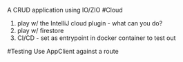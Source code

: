 A CRUD application using IO/ZIO
#Cloud
 1) play w/ the IntelliJ cloud plugin - what can you do?
 2) play w/ firestore
 3) CI/CD - set as entrypoint in docker container to test out 

#Testing 
Use AppClient against a route
